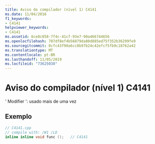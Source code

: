 ```yaml
---
title: Aviso do compilador (nível 1) C4141
ms.date: 11/04/2016
f1_keywords:
- C4141
helpviewer_keywords:
- C4141
ms.assetid: 6ce8c058-7f4c-41cf-93e7-90a466744656
ms.openlocfilehash: 707df8ef4b56879da80d885ed75f352b36299fe9
ms.sourcegitcommit: 0cfc43f90a6cc8b97b24c42efcf5fb9c18762a42
ms.translationtype: MT
ms.contentlocale: pt-BR
ms.lasthandoff: 11/05/2019
ms.locfileid: "73625038"
---
```

# <a name="compiler-warning-level-1-c4141"></a>Aviso do compilador (nível 1) C4141

' Modifier ': usado mais de uma vez

## <a name="example"></a>Exemplo

```cpp
// C4141.cpp
// compile with: /W1 /LD
inline inline void func ();   // C4141
```